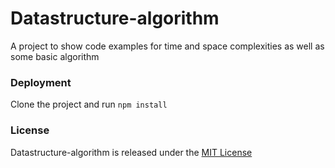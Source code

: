 # Datastructure-algorithm
A project to show code examples for time and space complexities as well as some basic algorithm
### Deployment
Clone the project and run
`npm install`
### License
Datastructure-algorithm is released under the [MIT License](https://choosealicense.com/licenses/mit/)

